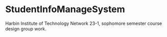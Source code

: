# StudentInfoManageSystem

Harbin Institute of Technology Network 23-1, sophomore semester course design group work.
